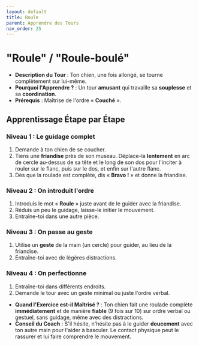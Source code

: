```yaml
---
layout: default
title: Roule
parent: Apprendre des Tours
nav_order: 25
---
```


# "Roule" / "Roule-boulé"

- **Description du Tour** : Ton chien, une fois allongé, se tourne complètement sur lui-même.
- **Pourquoi l'Apprendre ?** : Un tour **amusant** qui travaille sa **souplesse** et sa **coordination**.
- **Prérequis** : Maîtrise de l'ordre « **Couché** ».

## Apprentissage Étape par Étape

### Niveau 1 : Le guidage complet

1.  Demande à ton chien de se coucher.
2.  Tiens une **friandise** près de son museau. Déplace-la **lentement** en arc de cercle au-dessus de sa tête et le long de son dos pour l'inciter à rouler sur le flanc, puis sur le dos, et enfin sur l'autre flanc.
3.  Dès que la roulade est complète, dis « **Bravo !** » et donne la friandise.

### Niveau 2 : On introduit l'ordre

1.  Introduis le mot « **Roule** » juste avant de le guider avec la friandise.
2.  Réduis un peu le guidage, laisse-le initier le mouvement.
3.  Entraîne-toi dans une autre pièce.

### Niveau 3 : On passe au geste

1.  Utilise un **geste** de la main (un cercle) pour guider, au lieu de la friandise.
2.  Entraîne-toi avec de légères distractions.

### Niveau 4 : On perfectionne

1.  Entraîne-toi dans différents endroits.
2.  Demande le tour avec un geste minimal ou juste l'ordre verbal.

- **Quand l'Exercice est-il Maîtrisé ?** : Ton chien fait une roulade complète **immédiatement** et de manière **fiable** (9 fois sur 10) sur ordre verbal ou gestuel, sans guidage, même avec des distractions.
- **Conseil du Coach** : S'il hésite, n'hésite pas à le guider **doucement** avec ton autre main pour l'aider à basculer. Le contact physique peut le rassurer et lui faire comprendre le mouvement. 

